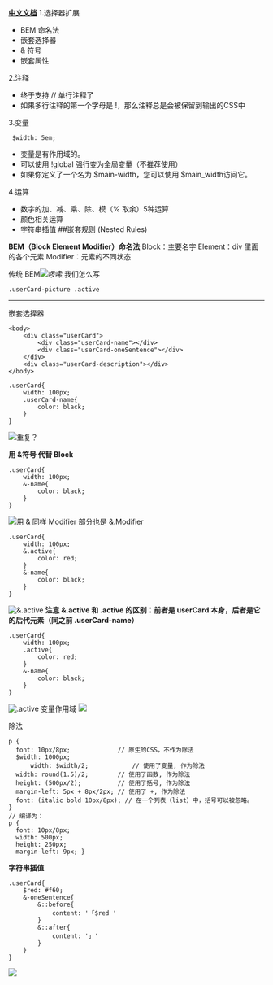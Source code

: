 **[中文文档](https://www.sasscss.com/docs/#css-extensions)**
1.选择器扩展
- BEM 命名法
- 嵌套选择器
- & 符号
- 嵌套属性

2.注释
- 终于支持 // 单行注释了
- 如果多行注释的第一个字母是 !，那么注释总是会被保留到输出的CSS中

3.变量
```
 $width: 5em;
```
- 变量是有作用域的。
- 可以使用 !global 强行变为全局变量（不推荐使用）
- 如果你定义了一个名为 $main-width，您可以使用 $main_width访问它。

4.运算
- 数字的加、减、乘、除、模（% 取余）5种运算
- 颜色相关运算
- 字符串插值
##嵌套规则 (Nested Rules)

**BEM（Block Element Modifier）命名法**
Block：主要名字
Element：div 里面的各个元素
Modifier：元素的不同状态

传统 BEM![啰嗦](https://upload-images.jianshu.io/upload_images/7094266-4c2387d66a55e5a6.png?imageMogr2/auto-orient/strip%7CimageView2/2/w/1240)
我们怎么写
```
.userCard-picture .active
```
---
嵌套选择器
```
<body>
    <div class="userCard">
        <div class="userCard-name"></div>
        <div class="userCard-oneSentence"></div>
    </div>
    <div class="userCard-description"></div>
</body>
```
```
.userCard{
    width: 100px;
    .userCard-name{
        color: black;
    }
}
```
![重复？](https://upload-images.jianshu.io/upload_images/7094266-a127edcaa764a586.png?imageMogr2/auto-orient/strip%7CimageView2/2/w/1240)

**用 &符号 代替 Block**
```
.userCard{
    width: 100px;
    &-name{
        color: black;
    }
}
```
![用 &](https://upload-images.jianshu.io/upload_images/7094266-ab06bd735aaf1533.png?imageMogr2/auto-orient/strip%7CimageView2/2/w/1240)
同样 Modifier 部分也是 &.Modifier
```
.userCard{
    width: 100px;
    &.active{
        color: red;
    }
    &-name{
        color: black;
    }
}
```
![&.active](https://upload-images.jianshu.io/upload_images/7094266-4cd4d79226bfdf56.png?imageMogr2/auto-orient/strip%7CimageView2/2/w/1240)
**注意 &.active 和 .active 的区别：前者是 userCard 本身，后者是它的后代元素（同之前 .userCard-name）**
```
.userCard{
    width: 100px;
    .active{
        color: red;
    }
    &-name{
        color: black;
    }
}
```
![.active](https://upload-images.jianshu.io/upload_images/7094266-41cf878e85711fab.png?imageMogr2/auto-orient/strip%7CimageView2/2/w/1240)
变量作用域
![](https://upload-images.jianshu.io/upload_images/7094266-0384610f0cd5a998.png?imageMogr2/auto-orient/strip%7CimageView2/2/w/1240)

除法
```
p {
  font: 10px/8px;             // 原生的CSS，不作为除法
  $width: 1000px;
      width: $width/2;            // 使用了变量, 作为除法
  width: round(1.5)/2;        // 使用了函数, 作为除法
  height: (500px/2);          // 使用了括号, 作为除法
  margin-left: 5px + 8px/2px; // 使用了 +, 作为除法
  font: (italic bold 10px/8px); // 在一个列表（list）中，括号可以被忽略。
}
// 编译为：
p {
  font: 10px/8px;
  width: 500px;
  height: 250px;
  margin-left: 9px; }
```
**字符串插值**
```
.userCard{
    $red: #f60;
    &-oneSentence{
        &::before{
            content: '「$red '
        }
        &::after{
            content: '」'
        }
    }
}
```
![](https://upload-images.jianshu.io/upload_images/7094266-3a0471d5968d97b4.png?imageMogr2/auto-orient/strip%7CimageView2/2/w/1240)
